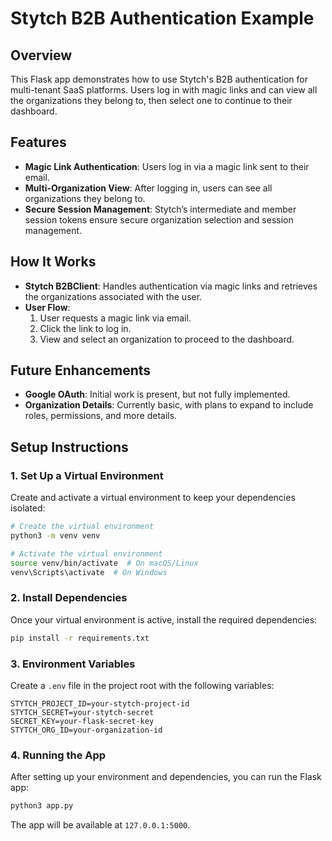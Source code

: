 # Stytch B2B Authentication Example

## Overview
This Flask app demonstrates how to use Stytch's B2B authentication for multi-tenant SaaS platforms. Users log in with magic links and can view all the organizations they belong to, then select one to continue to their dashboard.

## Features
- **Magic Link Authentication**: Users log in via a magic link sent to their email.
- **Multi-Organization View**: After logging in, users can see all organizations they belong to.
- **Secure Session Management**: Stytch’s intermediate and member session tokens ensure secure organization selection and session management.

## How It Works
- **Stytch B2BClient**: Handles authentication via magic links and retrieves the organizations associated with the user.
- **User Flow**:
  1. User requests a magic link via email.
  2. Click the link to log in.
  3. View and select an organization to proceed to the dashboard.

## Future Enhancements
- **Google OAuth**: Initial work is present, but not fully implemented.
- **Organization Details**: Currently basic, with plans to expand to include roles, permissions, and more details.

## Setup Instructions

### 1. Set Up a Virtual Environment
Create and activate a virtual environment to keep your dependencies isolated:

```bash
# Create the virtual environment
python3 -m venv venv

# Activate the virtual environment
source venv/bin/activate  # On macOS/Linux
venv\Scripts\activate  # On Windows
```

### 2. Install Dependencies
Once your virtual environment is active, install the required dependencies:

```bash
pip install -r requirements.txt
```

### 3. Environment Variables
Create a `.env` file in the project root with the following variables:

```env
STYTCH_PROJECT_ID=your-stytch-project-id
STYTCH_SECRET=your-stytch-secret
SECRET_KEY=your-flask-secret-key
STYTCH_ORG_ID=your-organization-id
```

### 4. Running the App
After setting up your environment and dependencies, you can run the Flask app:

```bash
python3 app.py
```

The app will be available at `127.0.0.1:5000`.

